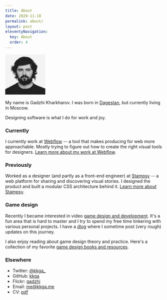 ```yaml
---
title: About
date: 2020-11-18
permalink: about/
layout: post
eleventyNavigation:
  key: About
  order: 4
---
```


<img style="width: 8rem;" src="/img/face.jpg" />

My name is Gadzhi Kharkharov. I was born in [Dagestan](https://wikipedia.org/wiki/Dagestan), but currently living in Moscow.

Designing software is what I do for work and joy.

### Currently

I currently work at [Webflow](https://webflow.com) -- a tool that makes producing for web more approachable. Mostly trying to figure out how to create the right visual tools for designers.
[Learn more about my work at Webflow](/webflow/).

### Previously

Worked as a designer (and partly as a front-end engineer) at [Stampsy](https://stampsy.com) -- a web platform for sharing and discovering visual stories. I designed the product and built a modular CSS architecture behind it.
[Learn more about Stampsy](/stampsy/).

### Game design

Recently I became interested in video [game design and development](/tags/gamedev). It's a fun area that is hard to master and I try to spend my free time tinkering with various personal projects. I have a [dlog](/tags/dlog) where I sometime post (very rough) updates on this journey.

I also enjoy reading about game design theory and practice. Here's a collection of my favorite [game design books and resources](gamedesign-resources.md).

### Elsewhere

- Twitter: [@kkga\_](https://twitter.com/kkga_)
- GitHub: [kkga](https://github.com/kkga)
- Flickr: [gadzhi](https://flickr.com/gadzhi)
- Email: [me@kkga.me](mailto:me@kkga.me)
- CV: [pdf](static/about/cv.pdf)
